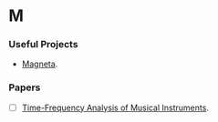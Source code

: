 # M

### Useful Projects
- [Magneta](https://github.com/magenta/magenta).

### Papers
- [ ] [Time-Frequency Analysis of Musical Instruments](https://epubs.siam.org/doi/abs/10.1137/S00361445003822).
